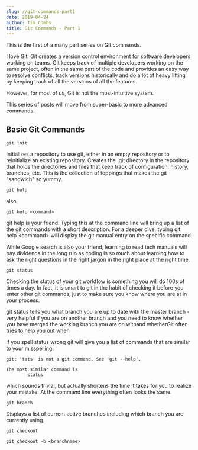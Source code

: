 ```yaml
---
slug: //git-commands-part1
date: 2019-04-24
author: Tim Combs
title: Git Commands - Part 1
---
```


This is the first of a many part series on Git commands.

I love Git. Git creates a version control environment for software developers working on teams. Git keeps track of multiple developers working on the same project, often in the same part of the code and provides an easy way to resolve conflicts, track versions historically and do a lot of heavy lifting by keeping track of all the versions of all the features.

However, for most of us, Git is not the most-intuitive system.

This series of posts will move from super-basic to more advanced commands.

## Basic Git Commands

```
git init
```

Initializes a repository to use git, either in an empty repository or to reinitialize an existing repository. Creates the .git directory in the repository that holds the directories and files that keep track of configuration, history, branches, etc. This is the collection of toppings that makes the git "sandwich" so yummy.


```
git help
```
also
```
git help <command> 
```

git help is your friend. Typing this at the command line will bring up a list of the git commands with a short description. For a deeper dive, typing git help \<command\> will display the git manual entry on the specific command.

While Google search is also your friend, learning to read tech manuals will pay dividends in the long run as coding is so much about learning how to ask the right questions in the right jargon in the right place at the right time.


```
git status
```

Checking the status of your git workflow is something you will do 100s of times a day. In fact, it is smart to git in the habit of checking it before you enter other git commands, just to make sure you know where you are at in your process.

git status tells you what branch you are up to date with the master branch - very helpful if you are on another branch and you need to know whether you have merged the working branch you are on withand whetherGit often tries to help you out when 

if you spell status wrong git will give you a list of commands that are similar to your misspelling:
```
git: 'tats' is not a git command. See 'git --help'.

The most similar command is
        status
```
which sounds trivial, but actually shortens the time it takes for you to realize your mistake. At the command line everything often looks the same. 

```
git branch
```

Displays a list of current active branches including which branch you are currently using.

```
git checkout
```

```
git checkout -b <branchname>


